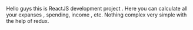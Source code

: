 Hello guys this is ReactJS development project .
Here you can calculate all your expanses , spending, income , etc.
Nothing complex very simple with the help of redux.
